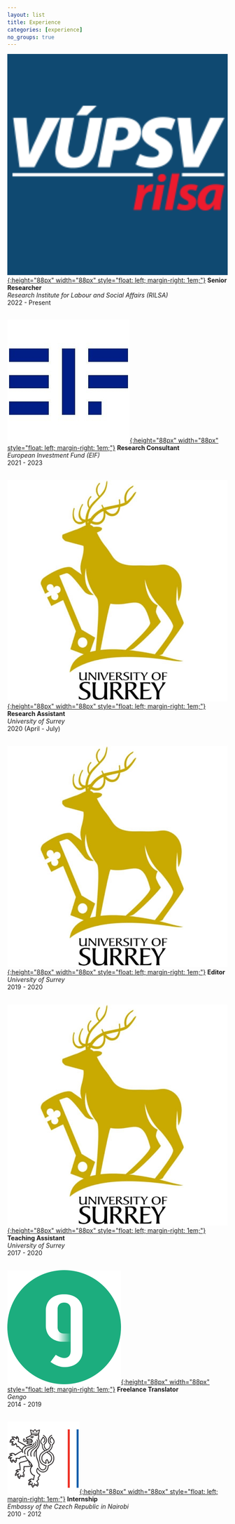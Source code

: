 ```yaml
---
layout: list
title: Experience
categories: [experience]
no_groups: true
---
```


[![](/assets/img/RILSA.png){:height="88px" width="88px" style="float: left; margin-right: 1em;"}](https://www.rilsa.cz/en/) **Senior Researcher** <br> *Research Institute for Labour and Social Affairs (RILSA)* <br> 2022 - Present <br> <br>

[![](/assets/img/EIF.jpg){:height="88px" width="88px" style="float: left; margin-right: 1em;"}](https://www.eif.org/index.htm) **Research Consultant** <br> *European Investment Fund (EIF)* <br> 2021 - 2023 <br> <br>

[![](/assets/img/Surrey.jpg){:height="88px" width="88px" style="float: left; margin-right: 1em;"}](https://www.surrey.ac.uk/school-economics) **Research Assistant** <br> *University of Surrey* <br> 2020 (April - July) <br> <br>

[![](/assets/img/Surrey.jpg){:height="88px" width="88px" style="float: left; margin-right: 1em;"}](https://www.surrey.ac.uk/school-economics) **Editor** <br> *University of Surrey* <br> 2019 - 2020 <br> <br>

[![](/assets/img/Surrey.jpg){:height="88px" width="88px" style="float: left; margin-right: 1em;"}](https://www.surrey.ac.uk/school-economics) **Teaching Assistant** <br> *University of Surrey* <br> 2017 - 2020 <br> <br>

[![](/assets/img/Gengo.png){:height="88px" width="88px" style="float: left; margin-right: 1em;"}](https://gengo.com/) **Freelance Translator** <br> *Gengo* <br> 2014 - 2019 <br> <br>

[![](/assets/img/Embassy.png){:height="88px" width="88px" style="float: left; margin-right: 1em;"}](https://www.mzv.cz/nairobi/en/index.html) **Internship** <br> *Embassy of the Czech Republic in Nairobi* <br> 2010 - 2012 <br> <br>
